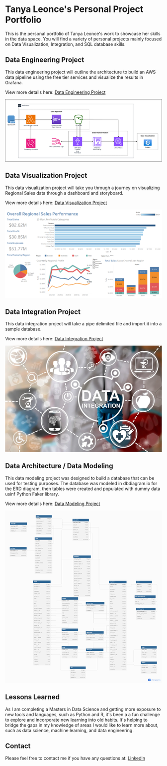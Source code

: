 # Tanya Leonce's Personal Project Portfolio

This is the personal portfolio of Tanya Leonce's work to showcase her skills in the data space. You will find a variety of personal projects mainly focused on Data Visualization, Integration, and SQL database skills.

## Data Engineering Project

This data engineering project will outline the architecture to build an AWS data pipeline using the free tier services and visualize the results in Grafana.<br>

View more details here: [Data Engineering Project](https://github.com/tleonce33/portfolio/blob/main/Data%20Visualization%20Project/README.md)

<img src="de_project_drawio.png" alt="architecture diagram" width="600"/>

## Data Visualization Project

This data visualization project will take you through a journey on visualizing Regional Sales data through a dashboard and storyboard.<br>

View more details here: [Data Visualization Project](https://github.com/tleonce33/portfolio/blob/main/Data%20Visualization%20Project/README.md)

<img src="Exec Dashboard Tanya Leonce.png" alt="data visualization" width="600"/>

## Data Integration Project

This data integration project will take a pipe delimited file and import it into a sample database.<br>

View more details here: [Data Integration Project](https://github.com/tleonce33/portfolio/blob/main/Data%20Integration%20Project/README.md)

<img src="data-integration.png" alt="data integration" width="600"/>

## Data Architecture / Data Modeling

This data modeling project was designed to build a database that can be used for testing purposes. The database was modeled in dbdiagram.io for the ERD diagram, then tables were created and populated with dummy data usinf Python Faker library.<br>

View more details here: [Data Modeling Project](https://github.com/tleonce33/portfolio/blob/main/Data%20Model%20Project/README.md#data-modeling-project)

<img src="ProjectDB.png" alt="Example ERD diagram" width="600"/>

## Lessons Learned

As I am completing a Masters in Data Science and getting more exposure to new tools and languages, such as Python and R, it's been a a fun challenge to explore and incorporate new learning into old habits. It's helping to bridge the gaps in my knowledge of areas I would like to learn more about, such as data science, machine learning, and data engineering.

## Contact

Please feel free to contact me if you have any questions at: [LinkedIn](https://www.linkedin.com/in/tanya-leonce/)
